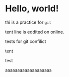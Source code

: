 # Hello, world!
thi is a practice for `git`

tent line is eddited on online.

tests for git confilict

tent 

test

aaaaaaaaaaaaaaaaaaa
